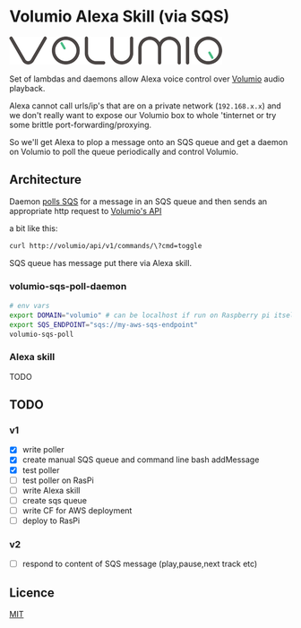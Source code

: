 # Volumio Alexa Skill (via SQS)

![volumio logo](logo.png)

Set of lambdas and daemons allow Alexa voice control over [Volumio](https://volumio.org/) audio playback.

Alexa cannot call urls/ip's that are on a private network (`192.168.x.x`) and we don't really want to expose our Volumio box to whole 'tinternet or try some brittle port-forwarding/proxying.  

So we'll get Alexa to plop a message onto an SQS queue and get a daemon on Volumio to poll the queue periodically and control Volumio.

## Architecture

Daemon [polls SQS](poll/) for a message in an SQS queue and then sends an appropriate http request to [Volumio's API](https://volumio.github.io/docs/API/REST_API.html)

a bit like this:

```bash
curl http://volumio/api/v1/commands/\?cmd=toggle
```

SQS queue has message put there via Alexa skill.

### volumio-sqs-poll-daemon

```bash
# env vars
export DOMAIN="volumio" # can be localhost if run on Raspberry pi itself
export SQS_ENDPOINT="sqs://my-aws-sqs-endpoint"
volumio-sqs-poll
```

### Alexa skill

TODO

## TODO

### v1

- [x] write poller
- [x] create manual SQS queue and command line bash addMessage
- [x] test poller
- [ ] test poller on RasPi
- [ ] write Alexa skill
- [ ] create sqs queue
- [ ] write CF for AWS deployment
- [ ] deploy to RasPi

### v2

- [ ] respond to content of SQS message (play,pause,next track etc)

## Licence

[MIT](LICENCE.txt)
